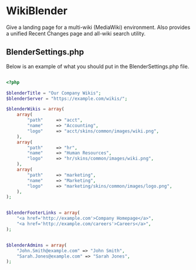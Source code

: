 WikiBlender
===========

Give a landing page for a multi-wiki (MediaWiki) environment. Also provides a unified Recent Changes page and all-wiki search utility.

## BlenderSettings.php
Below is an example of what you should put in the BlenderSettings.php file.


```php

<?php

$blenderTitle = "Our Company Wikis";
$blenderServer = "https://example.com/wikis/"; 

$blenderWikis = array(
	array(
		"path"     => "acct", 
		"name"     => "Accounting",
		"logo"     => "acct/skins/common/images/wiki.png",
	),
	array(
		"path"     => "hr", 
		"name"     => "Human Resources", 
		"logo"     => "hr/skins/common/images/wiki.png",
	),
	array(
		"path"     => "marketing", 
		"name"     => "Marketing", 
		"logo"     => "marketing/skins/common/images/logo.png",
	),
);


$blenderFooterLinks = array(
	"<a href='http://example.com'>Company Homepage</a>",
	"<a href='http://example.com/careers'>Careers</a>",
);


$blenderAdmins = array(
	"John.Smith@example.com" => "John Smith",
	"Sarah.Jones@example.com" => "Sarah Jones",
);


```
